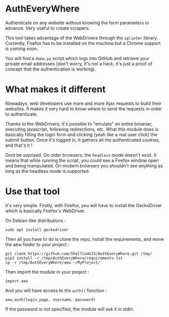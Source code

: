 # AuthEveryWhere
Authenticate on any website without knowing the form parameters in advance. Very useful to create scrapers.

This tool takes advantage of the WebDrivers through the `splinter` library.
Currently, Firefox has to be installed on the machine but a Chrome support is coming soon.

You will find a `demo.py` script which logs into GitHub and retrieve your private email addresses (don't worry, it's not a hack, it's just a proof of concept that the authentication is working).

# What makes it different
Nowadays, web developers use more and more Ajax requests to build their websites. It makes it very hard to know where to send the requests in order to authenticate.

Thanks to the WebDrivers, it's possible to "emulate" an entire browser, executing javascript, following redirections, etc.
What this module does is basically filling the login form and clicking (yeah like a real user click) the submit button. Once it's logged in, it gathers all the authenticated cookies, and that's it !

Dont be suprised. On older browsers, the `headless` mode doesn't exist. It means that while running the script, you could see a Firefox window open and being manipulated.
On modern browsers you shouldn't see anything as long as the headless mode is supported.

# Use that tool
It's very simple. Firstly, with Firefox, you will have to install the GeckoDriver which is basically Firefox's WebDriver.

On Debian-like distributions :
```
sudo apt install geckodriver
```

Then all you have to do is clone the repo, install the requirements, and move the aew folder to your project :

```
git clone https://github.com/ShellCode33/AuthEveryWhere.git /tmp/
pip3 install -r /tmp/AuthEveryWhere/requirements.txt
cp -r /tmp/AuthEveryWhere/aew ~/MyProject/
``` 

Then import the module in your project :

```
import aew
```

And you will have access to the `auth()` function :
```
aew.auth(login_page, username, password)
```
 If the password is not specified, the module will ask it in stdin.
